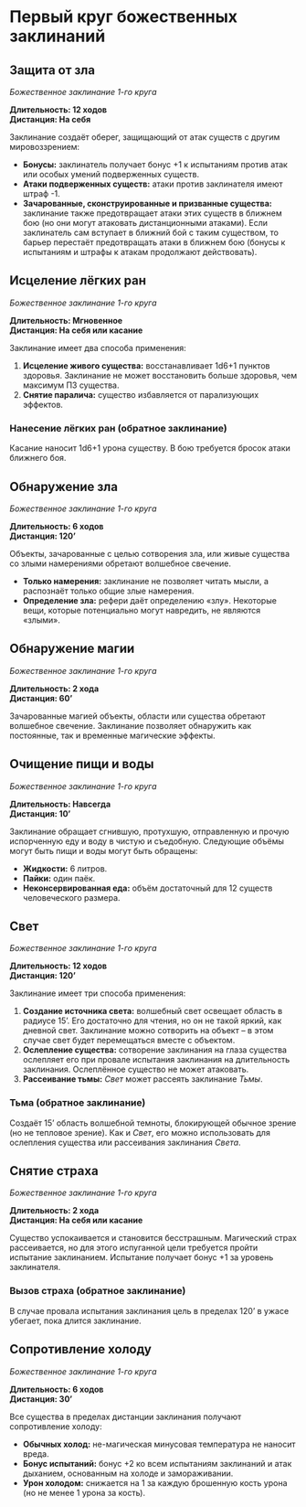 # Первый круг божественных заклинаний

## Защита от зла

_Божественное заклинание 1-го круга_

**Длительность: 12 ходов**\
**Дистанция: На себя**

Заклинание создаёт оберег, защищающий от атак существ с другим мировоззрением:

-   **Бонусы:** заклинатель получает бонус +1 к испытаниям против атак или особых умений подверженных существ.
-   **Атаки подверженных существ:** атаки против заклинателя имеют штраф -1.
-   **Зачарованные, сконструированные и призванные существа:** заклинание также предотвращает атаки этих существ в ближнем бою (но они могут атаковать дистанционными атаками). Если заклинатель сам вступает в ближний бой с таким существом, то барьер перестаёт предотвращать атаки в ближнем бою (бонусы к испытаниям и штрафы к атакам продолжают действовать).

## Исцеление лёгких ран

_Божественное заклинание 1-го круга_

**Длительность: Мгновенное**\
**Дистанция: На себя или касание**

Заклинание имеет два способа применения:

1. **Исцеление живого существа:** восстанавливает 1d6+1 пунктов здоровья. Заклинание не может восстановить больше здоровья, чем максимум ПЗ существа.
2. **Снятие паралича:** существо избавляется от парализующих эффектов.

### Нанесение лёгких ран (обратное заклинание)

Касание наносит 1d6+1 урона существу. В бою требуется бросок атаки ближнего боя.

## Обнаружение зла

_Божественное заклинание 1-го круга_

**Длительность: 6 ходов**\
**Дистанция: 120’**

Объекты, зачарованные с целью сотворения зла, или живые существа со злыми намерениями обретают волшебное свечение.

-   **Только намерения:** заклинание не позволяет читать мысли, а распознаёт только общие злые намерения.
-   **Определение зла:** рефери даёт определению «злу». Некоторые вещи, которые потенциально могут навредить, не являются «злыми».

## Обнаружение магии

_Божественное заклинание 1-го круга_

**Длительность: 2 хода**\
**Дистанция: 60’**

Зачарованные магией объекты, области или существа обретают волшебное свечение. Заклинание позволяет обнаружить как постоянные, так и временные магические эффекты.

## Очищение пищи и воды

_Божественное заклинание 1-го круга_

**Длительность: Навсегда**\
**Дистанция: 10’**

Заклинание обращает сгнившую, протухшую, отправленную и прочую испорченную еду и воду в чистую и съедобную. Следующие объёмы могут быть пищи и воды могут быть обращены:

-   **Жидкости:** 6 литров.
-   **Пайки:** один паёк.
-   **Неконсервированная еда:** объём достаточный для 12 существ человеческого размера.

## Свет

_Божественное заклинание 1-го круга_

**Длительность: 12 ходов**\
**Дистанция: 120’**

Заклинание имеет три способа применения:

1. **Создание источника света:** волшебный свет освещает область в радиусе 15’. Его достаточно для чтения, но он не такой яркий, как дневной свет. Заклинание можно сотворить на объект – в этом случае свет будет перемещаться вместе с объектом.
2. **Ослепление существа:** сотворение заклинания на глаза существа ослепляет его при провале испытания заклинания на длительность заклинания. Ослеплённое существо не может атаковать.
3. **Рассеивание тьмы:** _Свет_ может рассеять заклинание _Тьмы_.

### Тьма (обратное заклинание)

Создаёт 15’ область волшебной темноты, блокирующей обычное зрение (но не тепловое зрение). Как и _Свет_, его можно использовать для ослепления существа или рассеивания заклинания _Света_.

## Снятие страха

_Божественное заклинание 1-го круга_

**Длительность: 2 хода**\
**Дистанция: На себя или касание**

Существо успокаивается и становится бесстрашным. Магический страх рассеивается, но для этого испуганной цели требуется пройти испытание заклинанием. Испытание получает бонус +1 за уровень заклинателя.

### Вызов страха (обратное заклинание)

В случае провала испытания заклинания цель в пределах 120’ в ужасе убегает, пока длится заклинание.

## Сопротивление холоду

_Божественное заклинание 1-го круга_

**Длительность: 6 ходов**\
**Дистанция: 30’**

Все существа в пределах дистанции заклинания получают сопротивление холоду:

-   **Обычных холод:** не-магическая минусовая температура не наносит вреда.
-   **Бонус испытаний:** бонус +2 ко всем испытаниям заклинаний и атак дыханием, основанным на холоде и замораживании.
-   **Урон холодом:** снижается на 1 за каждую брошенную кость урона (но не менее 1 урона за кость).
